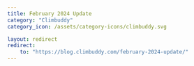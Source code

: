 ```yaml
---
title: February 2024 Update
category: "Climbuddy"
category_icon: /assets/category-icons/climbuddy.svg

layout: redirect
redirect:
    to: "https://blog.climbuddy.com/february-2024-update/"
---
```


